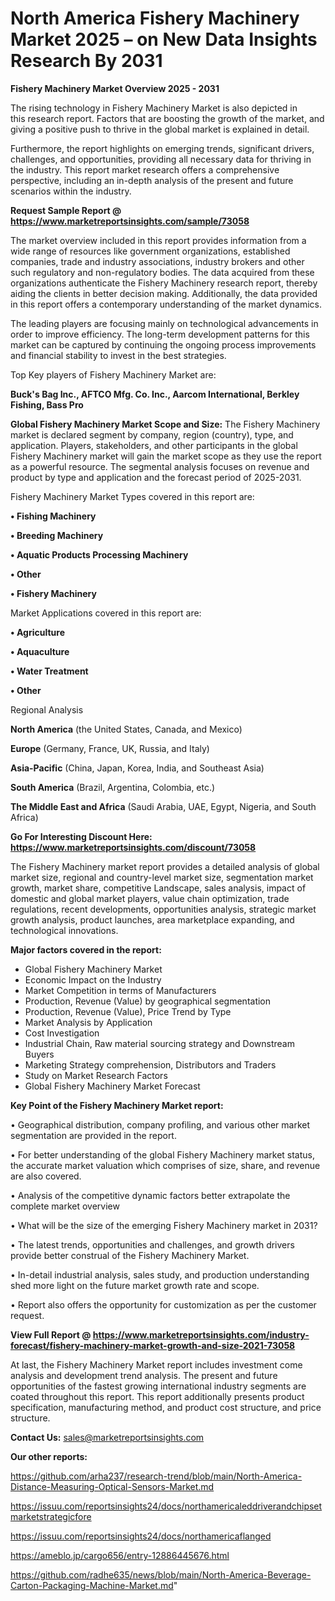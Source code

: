  # North America Fishery Machinery Market 2025 – on New Data Insights Research By 2031

<Strong> Fishery Machinery Market Overview 2025 - 2031</strong>

The rising technology in Fishery Machinery Market is also depicted in this research report. Factors that are boosting the growth of the market, and giving a positive push to thrive in the global market is explained in detail.

Furthermore, the report highlights on emerging trends, significant drivers, challenges, and opportunities, providing all necessary data for thriving in the industry. This report market research offers a comprehensive perspective, including an in-depth analysis of the present and future scenarios within the industry.

<strong>Request Sample Report @ <a href=https://www.marketreportsinsights.com/sample/73058>https://www.marketreportsinsights.com/sample/73058</a></strong>

The market overview included in this report provides information from a wide range of resources like government organizations, established companies, trade and industry associations, industry brokers and other such regulatory and non-regulatory bodies. The data acquired from these organizations authenticate the Fishery Machinery research report, thereby aiding the clients in better decision making. Additionally, the data provided in this report offers a contemporary understanding of the market dynamics.

The leading players are focusing mainly on technological advancements in order to improve efficiency. The long-term development patterns for this market can be captured by continuing the ongoing process improvements and financial stability to invest in the best strategies.

Top Key players of Fishery Machinery Market are:

<strong>Buck's Bag Inc., AFTCO Mfg. Co. Inc., Aarcom International, Berkley Fishing, Bass Pro</strong>

<strong><b>Global Fishery Machinery Market Scope and Size:</b></strong>
The Fishery Machinery market is declared segment by company, region (country), type, and application. Players, stakeholders, and other participants in the global Fishery Machinery market will gain the market scope as they use the report as a powerful resource. The segmental analysis focuses on revenue and product by type and application and the forecast period of 2025-2031.

Fishery Machinery Market Types covered in this report are:

<strong>• Fishing Machinery

• Breeding Machinery

• Aquatic Products Processing Machinery

• Other

• Fishery Machinery</strong>

Market Applications covered in this report are:

<strong>• Agriculture

• Aquaculture

• Water Treatment

• Other</strong> 

Regional Analysis

<strong>North America</strong> (the United States, Canada, and Mexico)

<strong>Europe</strong> (Germany, France, UK, Russia, and Italy)

<strong>Asia-Pacific</strong> (China, Japan, Korea, India, and Southeast Asia)

<strong>South America</strong> (Brazil, Argentina, Colombia, etc.)

<strong>The Middle East and Africa</strong> (Saudi Arabia, UAE, Egypt, Nigeria, and South Africa)

<strong>Go For Interesting Discount Here: <a href=https://www.marketreportsinsights.com/discount/73058>https://www.marketreportsinsights.com/discount/73058</a></strong>

The Fishery Machinery market report provides a detailed analysis of global market size, regional and country-level market size, segmentation market growth, market share, competitive Landscape, sales analysis, impact of domestic and global market players, value chain optimization, trade regulations, recent developments, opportunities analysis, strategic market growth analysis, product launches, area marketplace expanding, and technological innovations.

<strong><b>Major factors covered in the report:</b></strong>
<ul>
  <li>Global Fishery Machinery Market </li>
  <li>Economic Impact on the Industry</li>
  <li>Market Competition in terms of Manufacturers</li>
  <li>Production, Revenue (Value) by geographical segmentation</li>
  <li>Production, Revenue (Value), Price Trend by Type</li>
  <li>Market Analysis by Application</li>
  <li>Cost Investigation</li>
  <li>Industrial Chain, Raw material sourcing strategy and Downstream Buyers</li>
  <li>Marketing Strategy comprehension, Distributors and Traders</li>
  <li>Study on Market Research Factors</li>
  <li>Global Fishery Machinery Market Forecast</li>
</ul>

<strong><b>Key Point of the Fishery Machinery Market report:</b></strong>

• Geographical distribution, company profiling, and various other market segmentation are provided in the report.

• For better understanding of the global Fishery Machinery market status, the accurate market valuation which comprises of size, share, and revenue are also covered.

• Analysis of the competitive dynamic factors better extrapolate the complete market overview

• What will be the size of the emerging Fishery Machinery market in 2031?

• The latest trends, opportunities and challenges, and growth drivers provide better construal of the Fishery Machinery Market.

• In-detail industrial analysis, sales study, and production understanding shed more light on the future market growth rate and scope.

• Report also offers the opportunity for customization as per the customer request.

<strong><b>View Full Report @ <a href=https://www.marketreportsinsights.com/industry-forecast/fishery-machinery-market-growth-and-size-2021-73058>https://www.marketreportsinsights.com/industry-forecast/fishery-machinery-market-growth-and-size-2021-73058</a></b></strong>


At last, the Fishery Machinery Market report includes investment come analysis and development trend analysis. The present and future opportunities of the fastest growing international industry segments are coated throughout this report. This report additionally presents product specification, manufacturing method, and product cost structure, and price structure.

<strong>Contact Us:</strong>
sales@marketreportsinsights.com

<strong>Our other reports:</strong>

<a href=https://github.com/arha237/research-trend/blob/main/North-America-Distance-Measuring-Optical-Sensors-Market.md>https://github.com/arha237/research-trend/blob/main/North-America-Distance-Measuring-Optical-Sensors-Market.md</a>

<a href=https://issuu.com/reportsinsights24/docs/northamericaleddriverandchipsetmarketstrategicfore>https://issuu.com/reportsinsights24/docs/northamericaleddriverandchipsetmarketstrategicfore</a>

<a href=https://issuu.com/reportsinsights24/docs/northamericaflanged>https://issuu.com/reportsinsights24/docs/northamericaflanged</a>

<a href=https://ameblo.jp/cargo656/entry-12886445676.html>https://ameblo.jp/cargo656/entry-12886445676.html</a>

<a href=https://github.com/radhe635/news/blob/main/North-America-Beverage-Carton-Packaging-Machine-Market.md>https://github.com/radhe635/news/blob/main/North-America-Beverage-Carton-Packaging-Machine-Market.md</a>"
